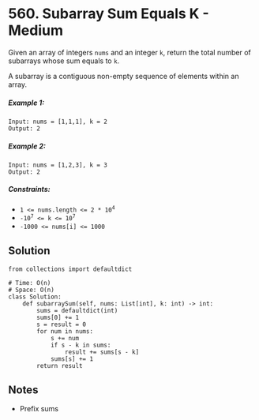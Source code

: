 # 560. Subarray Sum Equals K - Medium

Given an array of integers `nums` and an integer `k`, return the total number of subarrays whose sum equals to `k`.

A subarray is a contiguous non-empty sequence of elements within an array.

##### Example 1:

```
Input: nums = [1,1,1], k = 2
Output: 2
```

##### Example 2:

```
Input: nums = [1,2,3], k = 3
Output: 2
```

##### Constraints:

- <code>1 <= nums.length <= 2 * 10<sup>4</sup></code>
- <code>-10<sup>7</sup> <= k <= 10<sup>7</sup></code>
- <code>-1000 <= nums[i] <= 1000</code>

## Solution

```
from collections import defaultdict

# Time: O(n)
# Space: O(n)
class Solution:
    def subarraySum(self, nums: List[int], k: int) -> int:
        sums = defaultdict(int)
        sums[0] += 1
        s = result = 0
        for num in nums:
            s += num
            if s - k in sums:
                result += sums[s - k]
            sums[s] += 1
        return result
```

## Notes
- Prefix sums